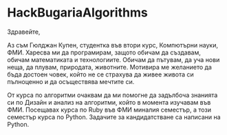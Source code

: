 # HackBugariaAlgorithms

Здравейте,
 
Аз съм Гюлджан Купен, студентка във втори курс, Компютърни науки, ФМИ. Харесва ми да програмирам, защото обичам да създавам, обичам математиката и технологиите. Обичам да пътувам, да уча нови неща, да плувам, природата, животните. Мотивира ме желанието да бъда достоен човек, който не се страхува да живее живота си пълноценно и да осъществява мечтите си.
 
От курса по алгоритми очаквам да ми помогне да задълбоча знанията си по Дизайн и анализ на алгоритми, който в момента изучавам във ФМИ. Посещавах курса по Ruby във ФМИ миналия семестър, а този семестър курса по Python. Задачите за кандидатстване са написани на Python.
